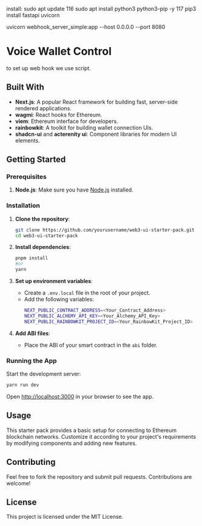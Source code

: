 install: 
sudo apt update
  116  sudo apt install python3 python3-pip -y
  117  pip3 install fastapi uvicorn

uvicorn webhook_server_simple:app --host 0.0.0.0 --port 8080


# Voice Wallet Control

to set up web hook we use script.

## Built With
- **Next.js**: A popular React framework for building fast, server-side rendered applications.
- **wagmi**: React hooks for Ethereum.
- **viem**: Ethereum interface for developers.
- **rainbowkit**: A toolkit for building wallet connection UIs.
- **shadcn-ui** and **acterenity ui**: Component libraries for modern UI elements.

## Getting Started

### Prerequisites
1. **Node.js**: Make sure you have [Node.js](https://nodejs.org/) installed.

### Installation

1. **Clone the repository**:
   ```bash
   git clone https://github.com/yourusername/web3-ui-starter-pack.git
   cd web3-ui-starter-pack
   ```

2. **Install dependencies**:
   ```bash
   pnpm install
   #or
   yarn
   ```

3. **Set up environment variables**:
   - Create a `.env.local` file in the root of your project.
   - Add the following variables:
     ```bash
     NEXT_PUBLIC_CONTRACT_ADDRESS=<Your_Contract_Address>
     NEXT_PUBLIC_ALCHEMY_API_KEY=<Your_Alchemy_API_Key>
     NEXT_PUBLIC_RAINBOWKIT_PROJECT_ID=<Your_RainbowKit_Project_ID>
     ```

4. **Add ABI files**:
   - Place the ABI of your smart contract in the `abi` folder.

### Running the App

Start the development server:
```bash
yarn run dev
```
Open [http://localhost:3000](http://localhost:3000) in your browser to see the app.

## Usage

This starter pack provides a basic setup for connecting to Ethereum blockchain networks. Customize it according to your project's requirements by modifying components and adding new features.

## Contributing

Feel free to fork the repository and submit pull requests. Contributions are welcome!

## License

This project is licensed under the MIT License.
